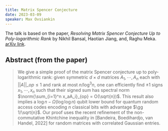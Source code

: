 ```yaml
---
title: Matrix Spencer Conjecture
date: 2023-03-09
speaker: Max Ovsiankin
---
```


The talk is based on the paper, *Resolving Matrix Spencer Conjecture Up to Poly-logarithmic Rank* by Nikhil Bansal, Haotian Jiang, and, Raghu Meka. [arXiv link](https://arxiv.org/abs/2208.11286).

## Abstract (from the paper)
> We give a simple proof of the matrix Spencer conjecture up to poly-logarithmic rank: given symmetric $d\times d$ matrices $A_1, \cdots,A_n$ each with ${||A||}\_{op} \leq 1$ and rank at most ${n/\log^3 n}$, one can efficiently find $\pm 1$ signs $x_1,\cdots ,x_n$ such that their signed sum has spectral norm $\norm{\sum_{i=1}^n x_aA_i}_{op} = O(\sqrt{n})$. This result also implies a $\log n - \Omega(\log\log n)$ qubit lower bound for quantum random access codes encoding $n$ classical bits with advantage $\gg 1/\sqrt{n}$. 
Our proof uses the recent refinement of the non-commutative Khintchine inequality in [Bandeira, Boedihardjo, van Handel, 2022] for random matrices with correlated Gaussian entries.